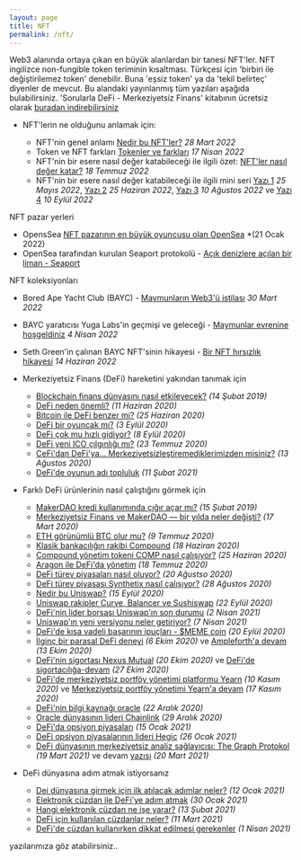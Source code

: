 ```yaml
---
layout: page
title: NFT
permalink: /nft/
---
```


Web3 alanında ortaya çıkan en büyük alanlardan bir tanesi NFT'ler. NFT ingilizce non-fungible token teriminin kısaltması. Türkçesi için 'birbiri ile değiştirilemez token' denebilir. Buna 'eşsiz token' ya da 'tekil belirteç' diyenler de mevcut. Bu alandaki yayınlanmış tüm yazıları aşağıda bulabilirsiniz. 'Sorularla DeFi - Merkeziyetsiz Finans' kitabının ücretsiz olarak [buradan indirebilirsiniz](https://indd.adobe.com/view/5b99bb77-877f-47f7-a881-33ef427205b6)




- NFT'lerin ne olduğunu anlamak için: 

  - NFT'nin genel anlamı [Nedir bu NFT'ler?](/genel/2022/03/28/nedir-bu-nftler.html) *28 Mart 2022*
  - Token ve NFT farkları [Tokenler ve farkları](/genel/2022/04/17/tokenler-ve-farklari.html) *17 Nisan 2022*
  - NFT'nin bir esere nasıl değer katabileceği ile ilgili özet: [NFT'ler nasıl değer katar?](/genel/2022/07/18/nft-nasil-deger-katar.html) *18 Temmuz 2022*
  - NFT'nin bir esere nasıl değer katabileceği ile ilgili mini seri [Yazı 1](/genel/2022/05/25/NFTnin-faydalari-1.html) *25 Mayıs 2022*, [Yazı 2](/genel/2022/06/25/NFTnin-faydalari-2.html) *25 Haziran 2022*, [Yazı 3](/genel/2022/08/10/nftnin-faydalari-III.html) *10 Ağustos 2022* ve [Yazı 4](/genel/2022/09/10/nftnin-faydalari-IV.html) *10 Eylül 2022*

NFT pazar yerleri
-  OpensSea [NFT pazarının en büyük oyuncusu olan OpenSea](/genel/2022/01/21/open-sea-acik-denizlere-yol-almak.html) *(21 Ocak 2022)
-  OpenSea tarafından kurulan Seaport protokolü - [Açık denizlere açılan bir liman - Seaport](/genel/2022/06/30/acik-denizlere-acilan-liman-seaport.html) 


NFT koleksiyonları
- Bored Ape Yacht Club (BAYC) - [Maymunların Web3'ü istilası](/genel/2022/03/30/maymunlar-istilasi.html) *30 Mart 2022*
- BAYC yaratıcısı Yuga Labs'in geçmişi ve geleceği - [Maymunlar evrenine hoşgeldiniz](/genel/2022/04/04/maymunlar-evrenine-hosgeldiniz.html) *4 Nisan 2022*
- Seth Green'in çalınan BAYC NFT'sinin hikayesi - [Bir NFT hırsızlık hikayesi](/genel/2022/06/14/bir-nft-calinma-hikayesi.html) *14 Haziran 2022*

- Merkeziyetsiz Finans (DeFi) hareketini yakından tanımak için
  - [Blockchain finans dünyasını nasıl etkileyecek?](/genel/2019/02/14/Blockchain-finans-dunyasini-nasil-etkileyecek.html) *(14 Şubat 2019)*
  - [DeFi neden önemli?](/genel/2020/06/11/DeFi-neden-onemli.html) *(11 Haziran 2020)*
  - [Bitcoin ile DeFi benzer mi?](/genel/2020/06/25/Bitcoin-ile-DeFi-benzer-mi.html) *(25 Haziran 2020)*
  - [DeFi bir oyuncak mı?](/genel/2020/09/03/defi_bir_oyuncak_mi.html) *(3 Eylül 2020)*
  - [DeFi çok mu hızlı gidiyor?](/genel/2020/09/08/defi-cok-mu-hizli-gidiyor.html) *(8 Eylül 2020)*
  - [DeFi yeni ICO çılgınlığı mı?](/genel/2020/07/23/DeFi-yeni-ICO-cilginligi-mi.html) *(23 Temmuz 2020)*
  - [CeFi'dan DeFi'ya... Merkeziyetsizleştiremediklerimizden misiniz?](/genel/2020/08/13/cefi-den-defiya-merkeziyetsizlestiremediklerimizden-misiniz.html) *(13 Ağustos 2020)*
  - [DeFi'de oyunun adı topluluk](/genel/2021/02/11/defide-oyunun-adi-topluluk.html) *(11 Şubat 2021)*
- Farklı DeFi ürünlerinin nasıl çalıştığını görmek için
  - [MakerDAO kredi kullanımında çığır açar mı?](/genel/2019/02/15/MakerDAO-kredi-kullaniminda-cigir-acar-mi.html) *(15 Şubat 2019)*
  - [Merkeziyetsiz Finans ve MakerDAO — bir yılda neler değişti?](/genel/2020/03/17/Merkeziyetsiz-Finans-ve-Maker-DAO-Bir-yilda-neler-degisti.html) *(17 Mart 2020)*
  - [ETH görünümlü BTC olur mu?](/genel/2020/07/09/eth-gorunumlu-btc-olur-mu.html) *(9 Temmuz 2020)*
  - [Klasik bankacılığın rakibi Compound](/genel/2020/06/18/klasik-bankaciligin-rakibi-compound.html) *(18 Haziran 2020)*
  - [Compound yönetim tokeni COMP nasıl çalışıyor?](/genel/2020/06/25/Compoundun-yonetim-tokeni-COMP-nasil-calisiyor.html) *(25 Haziran 2020)*
  - [Aragon ile DeFi'da yönetim](http/genel/2020/07/18/aragon-ile-defida-yonetim.html) *(18 Temmuz 2020)*
  - [DeFi türev piyasaları nasıl oluyor?](/genel/2020/08/20/defi-turev-piyasalari-nasil-oluyor.html) *(20 Ağustso 2020)*
  - [DeFi türev piyasası Synthetix nasıl çalışıyor?](/genel/2020/08/28/Defi-turev-piyasasi-synthetix-nasil-calisiyor.html) *(28 Ağustos 2020)*
  - [Nedir bu Uniswap?](/genel/2020/09/15/nedir-bu-uniswap.html) *(15 Eylül 2020)*
  - [Uniswap rakipler Curve, Balancer ve Sushiswap](/genel/2020/09/22/uniswap-rakipleri-curve-balancer-ve-sushiswap.html) *(22 Eylül 2020)*
  - [DeFi'nin lider borsası Uniswap'ın son durumu](/genel/2021/04/02/DeFinin-Lider-Borsasi-son-durumu.html) *(2 Nisan 2021)*
  - [Uniswap'ın yeni versiyonu neler getiriyor?](/genel/2021/04/07/uniswapin-yeni-versiyonu-neler-getiriyor.html) *(7 Nisan 2021)*
  - [DeFi'de kısa vadeli başarının ipuçları - $MEME coin](/genel/2020/09/29/defide-kisa-vadeli-basari.html) *(20 Eylül 2020)*
  - [İlginç bir parasal DeFi deneyi](/genel/2020/10/06/ilginc-bir-parasal-DeFi-deneyi-Ampleforth.html) *(6 Ekim 2020)* ve [Ampleforth'a devam](/genel/2020/10/13/Amplefortha-devam.html) *(13 Ekim 2020)*
  - [DeFi'nin sigortası Nexus Mutual](/genel/2020/10/20/definin-sigortasi-nexus-mutual.html) *(20 Ekim 2020)* ve [DeFi'de sigortacılığa-devam](/genel/2020/10/27/defide-sigortaciliga-devam.html) *(27 Ekim 2020)*
  - [DeFi'de merkeziyetsiz portföy yönetimi platformu Yearn](/genel/2020/11/10/Defida-merkeziyetsiz-yonetim-platform-yearn-finance.html) *(10 Kasım 2020)* ve [Merkeziyetsiz portföy yönetimi Yearn'a devam](/genel/2020/11/17/merkeziyetsiz-portfoy-yonetimi-yearn-protokolune-devam.html) *(17 Kasım 2020)*
  - [DeFi'nin bilgi kaynağı oracle](/genel/2020/12/22/definin-bilgi-kaynagi-oracle.html) *(22 Aralık 2020)*
  - [Oracle dünyasının lideri Chainlink](/genel/2020/12/29/oraclein-lideri-chainlink.html) *(29 Aralık 2020)*
  - [DeFi'da opsiyon piyasaları](/genel/2021/01/05/defi-opsiyon-piyasalar%C4%B1.html) *(15 Ocak 2021)*
  - [DeFi opsiyon piyasalarının lideri Hegic](/genel/2021/01/26/defi-opsiyon-piyasalarinin-lideri-hegic.html) *(26 Ocak 2021)*
  - [DeFi dünyasının merkeziyetsiz analiz sağlayıcısı: The Graph Protokol](/genel/2021/03/19/defi-dunyasinin-merkeziyetsiz-analiz-saglayicisi-the-graph.html) *(19 Mart 2021)* ve devam [yazısı](/genel/2021/03/20/the-graph-sistemine-teknik-bir-bakis.html) *(20 Mart 2021)*
- DeFi dünyasına adım atmak istiyorsanız
  - [Dei dünyasına girmek için ilk atılacak adımlar neler?](/genel/2021/01/12/defi-dunyasina-girmek-icin-ilk-atilacak-adimlar-neler.html) *(12 Ocak 2021)*
  - [Elektronik cüzdan ile DeFi'ye adım atmak](/genel/2021/01/30/elektronik-cuzdan-ile-DeFiye-adim-atmak.html) *(30 Ocak 2021)*
  - [Hangi elektronik cüzdan ne işe yarar?](/genel/2021/02/13/hangi-elektronik-cuzdan-ne-ise-yarar.html) *(13 Şubat 2021)*
  - [DeFi için kullanılan cüzdanlar neler?](/genel/2021/03/11/defi-i%C3%A7in-kullanilan-cuzdanlar-neler.html) *(11 Mart 2021)*
  - [DeFi'de cüzdan kullanırken dikkat edilmesi gerekenler](/genel/2021/04/01/Defide-cuzdan-kullanirken-dikkat-edilmesi-gerekenler.html) *(1 Nisan 2021)*

yazılarımıza göz atabilirsiniz.. 

